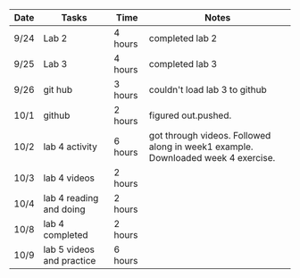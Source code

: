 
| Date  | Tasks | Time | Notes |
| ------------- | ------------- | ------------- | ------------- |
| 9/24  | Lab 2 | 4 hours   | completed lab 2 |
| 9/25  | Lab 3 | 4 hours  | completed lab 3  |
| 9/26  | git hub | 3 hours | couldn't load lab 3 to github|
| 10/1   | github | 2 hours | figured out.pushed.|
| 10/2  | lab 4 activity | 6 hours | got through videos. Followed along in week1 example. Downloaded week 4 exercise. |
| 10/3   | lab 4 videos | 2 hours | 
| 10/4   | lab 4 reading and doing | 2 hours
| 10/8   | lab 4 completed | 2 hours |
| 10/9   | lab 5 videos and practice | 6 hours |